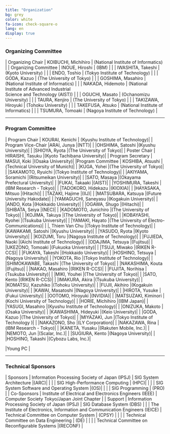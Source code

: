 ```yaml
---
title: "Organization"
bg: grey
color: white
fa-icon: check-square-o
lang: en
display: true
---
```


### Organizing Committee

| Organizing Chair | KOIBUCHI, Michihiro | (National Institute of Informatics) | 
| Organizing Committee | INOUE, Hiroshi | (IBM) |
| | IWASHITA, Takeshi | (Kyoto University) |
| | ENDO, Toshio | (Tokyo Institute of Technology) |
| | GODA, Kazuo | (The University of Tokyo) |
| | GOSHIMA, Masahiro | (National Institute of Informatics) |
| | NAKADA, Hidemoto | (National Institute of Advanced Industrial<br/> Science and Technology (AIST)) |
| | OGUCHI, Masato | (Ochanomizu University) |
| | TAURA, Kenjiro | (The University of Tokyo) |
| | TAKIZAWA, Hiroyuki | (Tohoku University) |
| | TAKEFUSA, Atsuko | (National Institute of Informatics) |
| | TSUMURA, Tomoaki | (Nagoya Institute of Technology) |

---

### Program Committee

| Program Chair |   KOURAI, Kenichi | (Kyushu Institute of Technology)|
| Program Vice-Chair |ARAI, Junya |(NTT)|
| |OHSHIMA, Satoshi |(Kyushu University)|
| |SHIOYA, Ryota |(The University of Tokyo)|
| Poster Chair |  HIRAISHI, Tasuku |(Kyoto Tachibana University)|
| Program Secretary | MASUI, Koki |(Osaka University)|
|Program Committee | KOSHIBA, Atsushi |(Technical University of Munich)|
| |KUGA, Yohei |(The University of Tokyo)|
| |SAKAMOTO, Ryuichi |(Tokyo Institute of Technology)|
| |AKIYAMA, Soramichi |(Ritsumeikan University)|
| |SATO, Masaya |(Okayama Prefectural University)|
| |FUKAI, Takaaki |(AIST)|
| |YOSHIMURA, Takeshi |(IBM Research - Tokyo)|
| |TADOKORO, Hidekazu |(KIOXIA)|
| |HAYASAKA, Mitsuo |(Hitachi)|
| |TAZAKI, Hajime |(IIJ)|
| |MATSUBARA, Katsuya |(Future University Hakodate)|
| |YAMAGUCHI, Saneyasu |(Kogakuin University)|
| |ANDO, Kota |(Hokkaido University)|
| |OGAWA, Shugo |(Hitachi)|
| |SHIBATA, Seiya |(NEC)|
| |KADOMOTO, Junichiro |(The University of Tokyo)|
| |KOJIMA, Takuya |(The University of Tokyo)|
| |KOBAYASHI, Ryohei |(Tsukuba University)|
| |YAMAKI, Hayato |(The University of Electro-Communications)|
| |, Thiem Van Chu |(Tokyo Institute of Technology)|
| |KAWAKAMI, Satoshi |(Kyushu University)|
| |YASUDO, Ryota |(Kyoto University)|
| |KOIZUMI, Toru |(Nagoya Institute of Technology)|
| |FUJIEDA, Naoki |(Aichi Institute of Technology)|
| |ODAJIMA, Tetsuya |(Fujitsu)|
| |UKEZONO, Tomoaki |(Fukuoka University)|
| |TSUJI, Miwako |(RIKEN R-CCS)|
| |FUKAYA, Takeshi |(Hokkaido University)|
| |HOSHINO, Tetsuya |(Nagoya University)|
| |YOKOTA, Rio |(Tokyo Institute of Technology)|
| |SHIMOKAWABE, Takashi |(The University of Tokyo)|
| |NAKASHIMA, Kouta |(Fujitsu)|
| |NAKAO, Masahiro |(RIKEN R-CCS)|
| |FUJITA, Norihisa |(Tsukuba University)|
| |MIKI, Youhei |(The University of Tokyo)|
| |SATO, Kento |(RIKEN R-CCS)|
| |IMAKURA, Akira |(Tsukuba University)|
| |KOMATSU, Kazuhiko |(Tohoku University)|
| |FUJII, Akihiro |(Kogakuin University)|
| |KAWAI, Masatoshi |(Nagoya University)|
| |HIROTA, Yusuke |(Fukui University)|
| |OOTOMO, Hiroyuki |(NVIDIA)|
| |MATSUZAKI, Kiminori |(Kochi University of Technology)|
| |HORIE, Michihiro |(IBM Japan)|
| |YASUGI, Masahiro |(Kyushu Institute of Technology)|
| |ONIZUKA, Makoto |(Osaka University)|
| |KAWASHIMA, Hideyuki |(Keio University)|
| |GODA, Kazuo |(The University of Tokyo)|
| |MIYAZAKI, Jun |(Tokyo Institute of Technology )|
| |NAKAZONO, Sho |(LY Corporation)|
| |NAKAZAWA, Rina |(IBM Research - Tokyo)|
| |KANETA, Yusaku |(Rakuten Mobile, Inc.)|
| |NEMOTO, Jun |(Scalar, Inc.)|
| |SUGIURA, Kento |(Nagoya University)|
| |HOSHINO, Takashi |(Cybozu Labs, Inc.)|


|Young PC |



---
### Technical Sponsors

<!-- 
|主催	|(社) 情報処理学会|	システム・アーキテクチャ研究会|(ARC)|
| | |ハイパフォーマンスコンピューティング研究会	|(HPC)|
| | |システムソフトウェアとオペレーティング・システム研究会	|(OS)|
| | |プログラミング研究会	|(PRO)|
|共催	|IEEE|	Computer Society Tokyo/Japan Joint Chapter| |	
|協賛|	(社) 情報処理学会|	データベースシステム研究会	|(DBS)|
|| 電子情報通信学会| コンピュータシステム研究専門委員会	|(CPSY)|
|| |データ工学研究専門委員会	|(DE)|
|| |リコンフィギャラブルシステム研究専門委員会	|(RECONF)|

-->

| Sponsors	| Information Processing Society of Japan (IPSJ) | SIG System Architecture	|(ARC)| 
| | | SIG High-Performance Computing	| (HPC)| 
| | | SIG System Software and Operating System	|(OS)|
| | | SIG Programming	| (PRO) |
| Co-Sponsors | Institute of Electrical and Electronics Engineers (IEEE) | Computer Society Tokyo/Japan Joint Chapter	| 
| Support     | Information Processing Society of Japan (IPSJ) |	SIG Database System	(DBS) |
| | The Institute of Electronics, Information and Communication Engineers (IEICE) | Technical Committee on Computer System	| (CPSY) |
| | | Technical Committee on Data Engineering	| (DE) |
| | | Technical Committee on Reconfigurable Systems |(RECONF) |